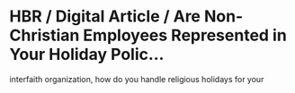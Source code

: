 # HBR / Digital Article / Are Non-Christian Employees Represented in Your Holiday Polic…

interfaith organization, how do you handle religious holidays for your